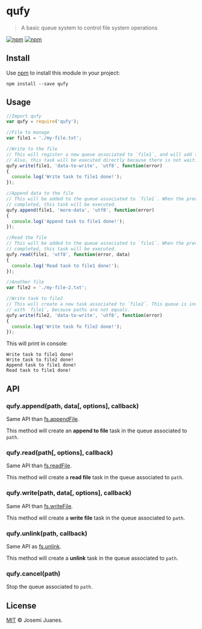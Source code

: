# qufy

> A basic queue system to control file system operations

[![npm](https://img.shields.io/npm/v/qufy.svg?style=flat-square)](https://www.npmjs.com/package/qufy)
[![npm](https://img.shields.io/npm/dt/qufy.svg?style=flat-square)](https://www.npmjs.com/package/qufy)


## Install

Use [npm](https://www.npmjs.com) to install this module in your project:

```
npm install --save qufy
```

## Usage 

```javascript
//Import qufy 
var qufy = require('qufy');

//File to manage 
var file1 = './my-file.txt';

//Write to the file 
// This will register a new queue associated to `file1`, and will add this write task.
// Also, this task will be executed directly because there is not waiting tasks on this queue.
qufy.write(file1, 'data-to-write', 'utf8', function(error)
{
  console.log('Write task to file1 done!');
});

//Append data to the file
// This will be added to the queue associated to `file1`. When the previous write task is 
// completed, this task will be executed.
qufy.append(file1, 'more-data', 'utf8', function(error)
{
  console.log('Append task to file1 done!');
});

//Read the file 
// This will be added to the queue associated to `file1`. When the previous append task is
// completed, this task will be executed.
qufy.read(file1, 'utf8', function(error, data)
{
  console.log('Read task to file1 done!');
});

//Another file 
var file2 = './my-file-2.txt';

//Write task to file2
// This will create a new task associated to `file2`. This queue is independent of the queue associated 
// with `file1`, because paths are not equals.
qufy.write(file2, 'data-to-write', 'utf8', function(error)
{
  console.log('Write task fo file2 done!');
});
```

This will print in console: 

```
Write task to file1 done!
Write task to file2 done!
Append task to file1 done!
Read task to file1 done!
```

## API 

### qufy.append(path, data\[, options\], callback)

Same API than [fs.appendFile](https://nodejs.org/api/fs.html#fs_fs_appendfile_file_data_options_callback). 

This method will create an **append to file** task in the queue associated to `path`.

### qufy.read(path\[, options\], callback)

Same API than [fs.readFile](https://nodejs.org/api/fs.html#fs_fs_readfile_path_options_callback).

This method will create a **read file** task in the queue associated to `path`.

### qufy.write(path, data\[, options\], callback)

Same API than [fs.writeFile](https://nodejs.org/api/fs.html#fs_fs_writefile_file_data_options_callback). 

This method will create a **write file** task in the queue associated to `path`.

### qufy.unlink(path, callback)

Same API as [fs.unlink](https://nodejs.org/api/fs.html#fs_fs_unlink_path_callback). 

This method will create a **unlink** task in the queue associated to `path`.

### qufy.cancel(path)

Stop the queue associated to `path`.


## License

[MIT](./LICENSE) &copy; Josemi Juanes.
